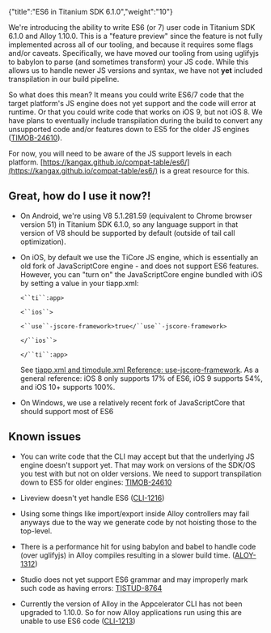 {"title":"ES6 in Titanium SDK 6.1.0","weight":"10"} 

We're introducing the ability to write ES6 (or 7) user code in Titanium SDK 6.1.0 and Alloy 1.10.0. This is a "feature preview" since the feature is not fully implemented across all of our tooling, and because it requires some flags and/or caveats. Specifically, we have moved our tooling from using uglifyjs to babylon to parse (and sometimes transform) your JS code. While this allows us to handle newer JS versions and syntax, we have not **yet** included transpilation in our build pipeline.

So what does this mean? It means you could write ES6/7 code that the target platform's JS engine does not yet support and the code will error at runtime. Or that you could write code that works on iOS 9, but not iOS 8. We have plans to eventually include transpilation during the build to convert any unsupported code and/or features down to ES5 for the older JS engines ([TIMOB-24610](https://jira.appcelerator.org/browse/TIMOB-24610)).

For now, you will need to be aware of the JS support levels in each platform. [https://kangax.github.io/compat-table/es6/](https://kangax.github.io/compat-table/es6/) is a great resource for this.

## Great, how do I use it now?!

*   On Android, we're using V8 5.1.281.59 (equivalent to Chrome browser version 51) in Titanium SDK 6.1.0, so any language support in that version of V8 should be supported by default (outside of tail call optimization).
    
*   On iOS, by default we use the TiCore JS engine, which is essentially an old fork of JavaScriptCore engine - and does not support ES6 features. However, you can "turn on" the JavaScriptCore engine bundled with iOS by setting a value in your tiapp.xml:
    
    `<``ti``:app>`
    
    `<``ios``>`
    
    `<``use``-jscore-framework>true</``use``-jscore-framework>`
    
    `</``ios``>`
    
    `</``ti``:app>`
    
    See [tiapp.xml and timodule.xml Reference: use-jscore-framework](/docs/appc/Titanium_SDK/Titanium_SDK_Guide/Appendices/tiapp.xml_and_timodule.xml_Reference/#use-jscore-framework). As a general reference: iOS 8 only supports 17% of ES6, iOS 9 supports 54%, and iOS 10+ supports 100%.
    
*   On Windows, we use a relatively recent fork of JavaScriptCore that should support most of ES6
    

## Known issues

*   You can write code that the CLI may accept but that the underlying JS engine doesn't support yet. That may work on versions of the SDK/OS you test with but not on older versions. We need to support transpilation down to ES5 for older engines: [TIMOB-24610](https://jira.appcelerator.org/browse/TIMOB-24610)
    
*   Liveview doesn't yet handle ES6 ([CLI-1216](https://jira.appcelerator.org/browse/CLI-1216))
    
*   Using some things like import/export inside Alloy controllers may fail anyways due to the way we generate code by not hoisting those to the top-level.
    
*   There is a performance hit for using babylon and babel to handle code (over uglifyjs) in Alloy compiles resulting in a slower build time. ([ALOY-1312](https://jira.appcelerator.org/browse/ALOY-1312))
    
*   Studio does not yet support ES6 grammar and may improperly mark such code as having errors: [TISTUD-8764](https://jira.appcelerator.org/browse/TISTUD-8764)
    
*   Currently the version of Alloy in the Appcelerator CLI has not been upgraded to 1.10.0. So for now Alloy applications run using this are unable to use ES6 code ([CLI-1213](https://jira.appcelerator.org/browse/CLI-1213))